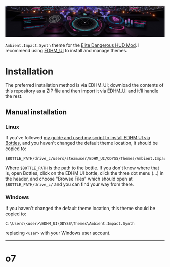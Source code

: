 ![A screenshot of the theme in-game](preview_full.jpg)

`Ambient.Impact.Synth` theme for the [Elite Dangerous HUD
Mod](https://github.com/psychicEgg/EDHM). I recommend using
[EDHM_UI](https://github.com/BlueMystical/EDHM_UI) to install and manage themes.

# Installation

The preferred installation method is via EDHM_UI; download the contents of this
repository as a ZIP file and then import it via EDHM_UI and it'll handle the
rest.

## Manual installation

### Linux

If you've followed [my guide and used my script to install EDHM UI via
Bottles](https://ambientimpact.com/gaming/elite-dangerous/edhm-ui-on-linux-using-bottles),
and you haven't changed the default theme location, it should be copied to:

```
$BOTTLE_PATH/drive_c/users/steamuser/EDHM_UI/ODYSS/Themes/Ambient.Impact.Synth
```

Where `$BOTTLE_PATH` is the path to the bottle. If you don't know where that is,
open Bottles, click on the EDHM UI bottle, click the three dot menu (...) in the
header, and choose "Browse Files" which should open at `$BOTTLE_PATH/drive_c/`
and you can find your way from there.

### Windows

If you haven't changed the default theme location, this theme should be copied
to:

```
C:\Users\<user>\EDHM_UI\ODYSS\Themes\Ambient.Impact.Synth
```

replacing `<user>` with your Windows user account.

----

# o7

